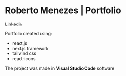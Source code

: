 # Roberto Menezes | Portfolio

<a href="http://linkedin.com/in/roberto-menezes/">Linkedin</a>

Portfolio created using: 
- react.js
- next.js framework
- tailwind css
- react-icons

The project was made in **Visual Studio Code** software
